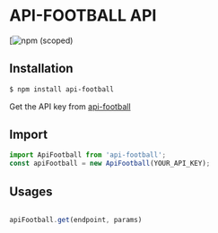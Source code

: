 # API-FOOTBALL API

[![npm (scoped)](https://img.shields.io/npm/v/api-football.svg)

## Installation

```bash
$ npm install api-football
```

Get the API key from [api-football]

## Import

```js
import ApiFootball from 'api-football';
const apiFootball = new ApiFootball(YOUR_API_KEY);
```

## Usages

```js

apiFootball.get(endpoint, params)

```

[api-football]: https://rapidapi.com/api-sports/api/api-football